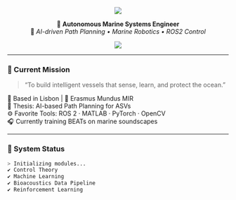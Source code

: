 <!-- HEADER -->
<p align="center">
  <img src="https://capsule-render.vercel.app/api?type=waving&color=003366&height=120&section=header&text=🌌%20Deep%20Sea%20Mission%20Control%20🌌&fontSize=28&fontColor=FFFFFF&animation=twinkling"/>
</p>

<div align="center">
  
  🪸 **Autonomous Marine Systems Engineer**  
  🤖 _AI-driven Path Planning • Marine Robotics • ROS2 Control_
  
  <img src="https://readme-typing-svg.herokuapp.com?color=00A8E8&lines=Initializing+Ocean+Mission...;Deploying+Autonomous+Vessel...;Scanning+Marine+Environment+Data...;Mission+Running:+100%25+🌊" />

</div>

---

### 🧭 Current Mission
> “To build intelligent vessels that sense, learn, and protect the ocean.”

📍 Based in Lisbon | 🌊 Erasmus Mundus MIR  
🧠 Thesis: AI-based Path Planning for ASVs  
⚙️ Favorite Tools: ROS 2 · MATLAB · PyTorch · OpenCV  
🎧 Currently training BEATs on marine soundscapes  

---

### 📡 System Status
```bash
> Initializing modules...
✔ Control Theory
✔ Machine Learning
✔ Bioacoustics Data Pipeline
✔ Reinforcement Learning
